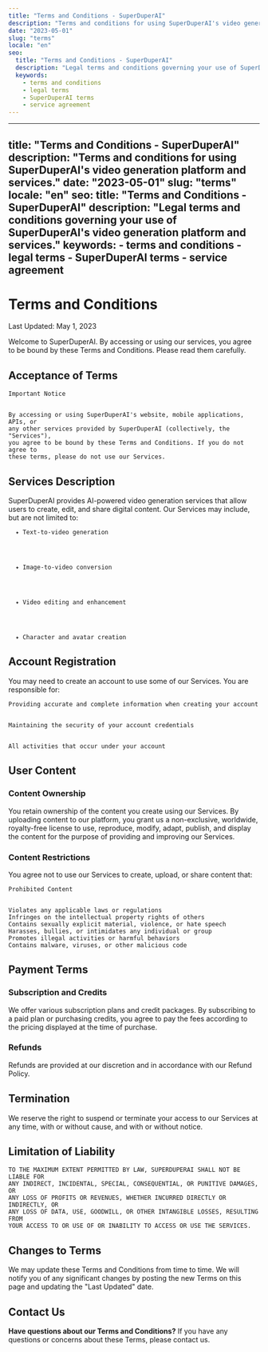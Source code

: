 ```yaml
---
title: "Terms and Conditions - SuperDuperAI"
description: "Terms and conditions for using SuperDuperAI's video generation platform and services."
date: "2023-05-01"
slug: "terms"
locale: "en"
seo:
  title: "Terms and Conditions - SuperDuperAI"
  description: "Legal terms and conditions governing your use of SuperDuperAI's video generation platform and services."
  keywords:
    - terms and conditions
    - legal terms
    - SuperDuperAI terms
    - service agreement
---
```


---
title: "Terms and Conditions - SuperDuperAI"
description: "Terms and conditions for using SuperDuperAI's video generation platform and services."
date: "2023-05-01"
slug: "terms"
locale: "en"
seo:
  title: "Terms and Conditions - SuperDuperAI"
  description: "Legal terms and conditions governing your use of SuperDuperAI's video generation platform and services."
  keywords:
    - terms and conditions
    - legal terms
    - SuperDuperAI terms
    - service agreement
---

# Terms and Conditions

  Last Updated: May 1, 2023

Welcome to SuperDuperAI. By accessing or using our services, you agree to be bound by these Terms and Conditions. Please read them carefully.

## Acceptance of Terms

  
    Important Notice
  
  
    By accessing or using SuperDuperAI's website, mobile applications, APIs, or
    any other services provided by SuperDuperAI (collectively, the "Services"),
    you agree to be bound by these Terms and Conditions. If you do not agree to
    these terms, please do not use our Services.
  

## Services Description

SuperDuperAI provides AI-powered video generation services that allow users to create, edit, and share digital content. Our Services may include, but are not limited to:

  
    
      ✦ Text-to-video generation
    
  
  
    
      ✦ Image-to-video conversion
    
  
  
    
      ✦ Video editing and enhancement
    
  
  
    
      ✦ Character and avatar creation
    
  

## Account Registration

You may need to create an account to use some of our Services. You are responsible for:

  
    Providing accurate and complete information when creating your account
  
  
    Maintaining the security of your account credentials
  
  
    All activities that occur under your account
  

## User Content

### Content Ownership

You retain ownership of the content you create using our Services. By uploading content to our platform, you grant us a non-exclusive, worldwide, royalty-free license to use, reproduce, modify, adapt, publish, and display the content for the purpose of providing and improving our Services.

### Content Restrictions

You agree not to use our Services to create, upload, or share content that:

  
    Prohibited Content
  
  
    Violates any applicable laws or regulations
    Infringes on the intellectual property rights of others
    Contains sexually explicit material, violence, or hate speech
    Harasses, bullies, or intimidates any individual or group
    Promotes illegal activities or harmful behaviors
    Contains malware, viruses, or other malicious code
  

## Payment Terms

### Subscription and Credits

We offer various subscription plans and credit packages. By subscribing to a paid plan or purchasing credits, you agree to pay the fees according to the pricing displayed at the time of purchase.

### Refunds

Refunds are provided at our discretion and in accordance with our Refund Policy.

## Termination

We reserve the right to suspend or terminate your access to our Services at any time, with or without cause, and with or without notice.

## Limitation of Liability

  
    TO THE MAXIMUM EXTENT PERMITTED BY LAW, SUPERDUPERAI SHALL NOT BE LIABLE FOR
    ANY INDIRECT, INCIDENTAL, SPECIAL, CONSEQUENTIAL, OR PUNITIVE DAMAGES, OR
    ANY LOSS OF PROFITS OR REVENUES, WHETHER INCURRED DIRECTLY OR INDIRECTLY, OR
    ANY LOSS OF DATA, USE, GOODWILL, OR OTHER INTANGIBLE LOSSES, RESULTING FROM
    YOUR ACCESS TO OR USE OF OR INABILITY TO ACCESS OR USE THE SERVICES.
  

## Changes to Terms

We may update these Terms and Conditions from time to time. We will notify you of any significant changes by posting the new Terms on this page and updating the "Last Updated" date.

## Contact Us

  **Have questions about our Terms and Conditions?** If you have any questions
  or concerns about these Terms, please contact us.

